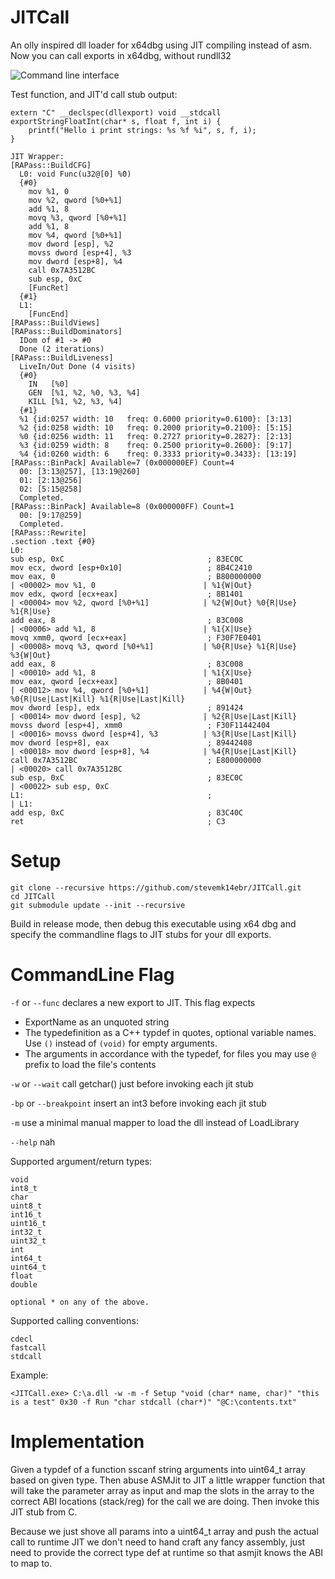 # JITCall
An olly inspired dll loader for x64dbg using JIT compiling instead of asm. Now you can call exports in x64dbg, without rundll32

![Command line interface](https://i.imgur.com/8GsXvVq.png)

Test function, and JIT'd call stub output:
```
extern "C" __declspec(dllexport) void __stdcall exportStringFloatInt(char* s, float f, int i) {
    printf("Hello i print strings: %s %f %i", s, f, i);
}
```

```
JIT Wrapper:
[RAPass::BuildCFG]
  L0: void Func(u32@[0] %0)
  {#0}
    mov %1, 0
    mov %2, qword [%0+%1]
    add %1, 8
    movq %3, qword [%0+%1]
    add %1, 8
    mov %4, qword [%0+%1]
    mov dword [esp], %2
    movss dword [esp+4], %3
    mov dword [esp+8], %4
    call 0x7A3512BC
    sub esp, 0xC
    [FuncRet]
  {#1}
  L1:
    [FuncEnd]
[RAPass::BuildViews]
[RAPass::BuildDominators]
  IDom of #1 -> #0
  Done (2 iterations)
[RAPass::BuildLiveness]
  LiveIn/Out Done (4 visits)
  {#0}
    IN   [%0]
    GEN  [%1, %2, %0, %3, %4]
    KILL [%1, %2, %3, %4]
  {#1}
  %1 {id:0257 width: 10   freq: 0.6000 priority=0.6100}: [3:13]
  %2 {id:0258 width: 10   freq: 0.2000 priority=0.2100}: [5:15]
  %0 {id:0256 width: 11   freq: 0.2727 priority=0.2827}: [2:13]
  %3 {id:0259 width: 8    freq: 0.2500 priority=0.2600}: [9:17]
  %4 {id:0260 width: 6    freq: 0.3333 priority=0.3433}: [13:19]
[RAPass::BinPack] Available=7 (0x000000EF) Count=4
  00: [3:13@257], [13:19@260]
  01: [2:13@256]
  02: [5:15@258]
  Completed.
[RAPass::BinPack] Available=8 (0x000000FF) Count=1
  00: [9:17@259]
  Completed.
[RAPass::Rewrite]
.section .text {#0}
L0:
sub esp, 0xC                                ; 83EC0C
mov ecx, dword [esp+0x10]                   ; 8B4C2410
mov eax, 0                                  ; B800000000              | <00002> mov %1, 0                        | %1{W|Out}
mov edx, qword [ecx+eax]                    ; 8B1401                  | <00004> mov %2, qword [%0+%1]            | %2{W|Out} %0{R|Use} %1{R|Use}
add eax, 8                                  ; 83C008                  | <00006> add %1, 8                        | %1{X|Use}
movq xmm0, qword [ecx+eax]                  ; F30F7E0401              | <00008> movq %3, qword [%0+%1]           | %0{R|Use} %1{R|Use} %3{W|Out}
add eax, 8                                  ; 83C008                  | <00010> add %1, 8                        | %1{X|Use}
mov eax, qword [ecx+eax]                    ; 8B0401                  | <00012> mov %4, qword [%0+%1]            | %4{W|Out} %0{R|Use|Last|Kill} %1{R|Use|Last|Kill}
mov dword [esp], edx                        ; 891424                  | <00014> mov dword [esp], %2              | %2{R|Use|Last|Kill}
movss dword [esp+4], xmm0                   ; F30F11442404            | <00016> movss dword [esp+4], %3          | %3{R|Use|Last|Kill}
mov dword [esp+8], eax                      ; 89442408                | <00018> mov dword [esp+8], %4            | %4{R|Use|Last|Kill}
call 0x7A3512BC                             ; E800000000              | <00020> call 0x7A3512BC
sub esp, 0xC                                ; 83EC0C                  | <00022> sub esp, 0xC
L1:                                         ;                         | L1:
add esp, 0xC                                ; 83C40C
ret                                         ; C3
```

# Setup

```
git clone --recursive https://github.com/stevemk14ebr/JITCall.git
cd JITCall
git submodule update --init --recursive
```

Build in release mode, then debug this executable using x64 dbg and specify the commandline flags to JIT stubs for your dll exports.

# CommandLine Flag

```-f``` or ```--func``` declares a new export to JIT. This flag expects
   * ExportName as an unquoted string
   * The typedefinition as a C++ typdef in quotes, optional variable names. Use ```()``` instead of ```(void)``` for empty arguments.
   * The arguments in accordance with the typedef, for files you may use ```@``` prefix to load the file's contents
   
```-w``` or ```--wait``` call getchar() just before invoking each jit stub

```-bp``` or ```--breakpoint``` insert an int3 before invoking each jit stub

```-m``` use a minimal manual mapper to load the dll instead of LoadLibrary

```--help``` nah

Supported argument/return types:
```
void
int8_t
char
uint8_t
int16_t
uint16_t
int32_t
uint32_t
int
int64_t
uint64_t
float
double

optional * on any of the above.
```

Supported calling conventions:
```
cdecl
fastcall
stdcall
```

Example:
```
<JITCall.exe> C:\a.dll -w -m -f Setup "void (char* name, char)" "this is a test" 0x30 -f Run "char stdcall (char*)" "@C:\contents.txt"
```

# Implementation
Given a typdef of a function sscanf string arguments into uint64_t array based on given type. Then abuse ASMJit to JIT a little wrapper function that will take the parameter array as input and map the slots in the array to the correct ABI locations (stack/reg) for the call we are doing. Then invoke this JIT stub from C.

Because we just shove all params into a uint64_t array and push the actual call to runtime JIT we don't need to hand craft any fancy assembly, just need to provide the correct type def at runtime so that asmjit knows the ABI to map to. 
